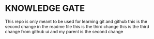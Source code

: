 # KNOWLEDGE GATE
This repo is only meant to be used for learning git and github
this is the second change in the readme file
this is the third change
this is the third change from github ui and my parent is the second change

